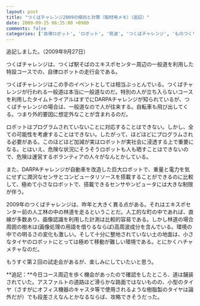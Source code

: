 ```yaml
---
layout: post
title: "つくばチャレンジ2009の傾向と対策（取材用メモ）（追記）"
date: 2009-09-25 06:35:00 +0900
comments: false
categories: ['自律ロボット', 'ロボット', '筑波', 'つくばチャレンジ', 'ものづくり']
---
```

追記しました。（2009年9月27日）

つくばチャレンジは、つくば駅そばのエキスポセンター周辺の一般道を利用した特設コースでの、自律ロボットの走行会である。

つくばチャレンジはこの手のイベントとしては相当ぶっとんでいる。つくばチャレンジが行われる一般道は本当に一般道なのだ。特別の人が立ち入らないコースを利用したタイムトライアルはすでにDARPAチャレンジが知られているが、つくばチャレンジの場合は、一般道なので人が往来する。自転車も飛び出してくる。つまり外的要因に想定外なことが含まれるのだ。

ロボットはプログラムされていないことに対応することはできない。しかし、全ての可能性を考慮することはできない。したがって、ほどほどにプログラムされる必要がある。このほどほど加減が実はロボットが実社会に浸透する上で重要になる。とはいえ、危険な状況にそうそうロボットも人も晒すことはできないので、危険は運営するボランティアの人々がなんとかしている。

また、DARPAチャレンジが自動車を改造した巨大ロボットで、重量と電力を気にせずに潤沢なセンサとコンピュータリソースを搭載することができるのに比較して、極めて小さなロボットで、搭載できるセンサやンピュータには大きな制限が伴う。

2009年のつくばチャレンジは、昨年と大きく異る点がある。それはエキスポセンター前の人工林の中の林道を走るということだ。人工的な町の中であれば、直線が多数あり、画像認識を利用した計測は比較的容易である。しかし林道の場合周囲の樹木は(画像処理の用語を借りるならば)高周波成分を含んでいる。環境の中での明るさの変化も激しい。そして十分に整地されていない土の地面は、小さなタイヤのロボットにとっては極めて移動が難しい環境である。とにかくハチャメチャなのだ。

もうすぐ第２回の試走会があるが、楽しみにしていたいと思う。

**追記：**今日コース周辺を歩く機会があったので確認をしたところ、道は舗装されていた。アスファルトの道路ほど滑らかな路面ではないものの、小型のタイヤ（さすがにオフィス機器のキャスタ等で使用されるような樹脂製のタイヤは論外だが）でも段差さえなんとかなるならば、攻略できそうだった。

